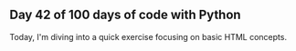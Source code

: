 ## Day 42 of 100 days of code with Python

Today, I'm diving into a quick exercise focusing on basic HTML concepts.

